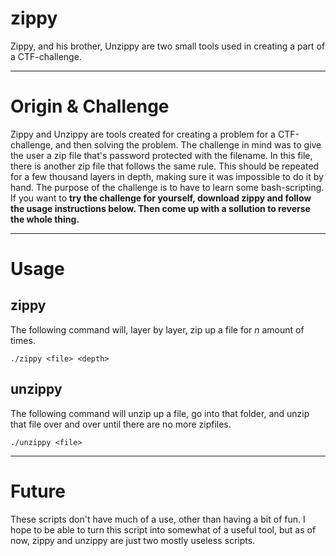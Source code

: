 # zippy
Zippy, and his brother, Unzippy are two small tools used in creating a part of a CTF-challenge.

---

# Origin & Challenge

Zippy and Unzippy are tools created for creating a problem for a CTF-challenge, and then solving the problem. The challenge in mind was to give the user a zip file that's password protected with the filename. In this file, there is another zip file that follows the same rule. This should be repeated for a few thousand layers in depth, making sure it was impossible to do it by hand. The purpose of the challenge is to have to learn some bash-scripting. If you want to **try the challenge for yourself, download zippy and follow the usage instructions below. Then come up with a sollution to reverse the whole thing.**

--- 

# Usage

## zippy

The following command will, layer by layer, zip up a file for *n* amount of times.

```
./zippy <file> <depth>
```


## unzippy

The following command will unzip up a file, go into that folder, and unzip that file over and over until there are no more zipfiles.

```
./unzippy <file> 
```

--- 

# Future

These scripts don't have much of a use, other than having a bit of fun. I hope to be able to turn this script into somewhat of a useful tool, but as of now, zippy and unzippy are just two mostly useless scripts.
